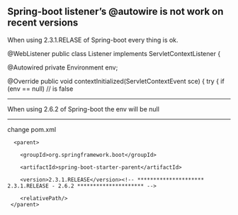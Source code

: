 Spring-boot listener’s @autowire is not work on recent versions
---------------------------
When using 2.3.1.RELASE of Spring-boot every thing is ok. 

@WebListener
public class Listener implements ServletContextListener {

 @Autowired
    private Environment env;

@Override
public void contextInitialized(ServletContextEvent sce) {
    try {
        if (env == null) // is false

---------
When using 2.6.2 of Spring-boot the env will be null

-----------------------------

change  pom.xml


      <parent>

        <groupId>org.springframework.boot</groupId>    
       
        <artifactId>spring-boot-starter-parent</artifactId>
        
        <version>2.3.1.RELEASE</version><!-- ********************* 2.3.1.RELEASE - 2.6.2 ********************* -->
       
        <relativePath/>
     </parent>
